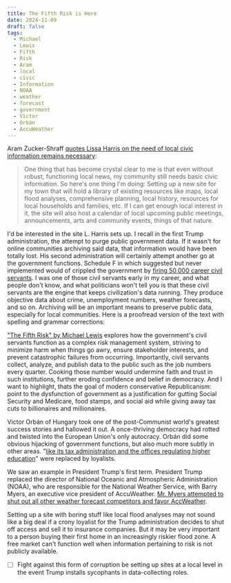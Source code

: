 ```yaml
---
title: The Fifth Risk is Here
date: 2024-11-09
draft: false
tags:
  - Michael
  - Lewis
  - Fifth
  - Risk
  - Aram
  - local
  - civic
  - Information
  - NOAA
  - weather
  - forecast
  - government
  - Victor
  - Orbán
  - AccuWeather
---
```

Aram Zucker-Shraff [quotes Lissa Harris on the need of local civic information remains necessary](https://aramzs.xyz/noteworthy/post-election-journalism-needs-to-be-something-different/): 

>One thing that has become crystal clear to me is that even without robust, functioning local news, my community still needs basic civic information. So here's one thing I'm doing: Setting up a new site for my town that will hold a library of existing resources like maps, local flood analyses, comprehensive planning, local history, resources for local households and families, etc. If I can get enough local interest in it, the site will also host a calendar of local upcoming public meetings, announcements, arts and community events, things of that nature.

I'd be interested in the site L. Harris sets up. I recall in the first Trump administration, the attempt to purge public government data. If it wasn't for online communities archiving said data, that information would have been totally lost. His second administration will certainly attempt another go at the government functions. Schedule F in which suggested but never implemented would of crippled the government by [firing 50,000 career civil servants](https://donmoynihan.substack.com/p/what-mandate-for-leadership-says). I was one of those civil servants early in my career, and what people don't know, and what politicians won't tell you is that these civil servants are the engine that keeps civilization's data running. They produce objective data about crime, unemployment numbers, weather forecasts, and so on. Archiving will be an important means to preserve public data, especially for local communities.
Here is a proofread version of the text with spelling and grammar corrections:


["The Fifth Risk" by Michael Lewis](https://bookshop.org/a/9695/9780393357455) explores how the government's civil servants function as a complex risk management system, striving to minimize harm when things go awry, ensure stakeholder interests, and prevent catastrophic failures from occurring. Importantly, civil servants collect, analyze, and publish data to the public such as the job numbers every quarter. Cooking those number would undermine faith and trust in such institutions, further eroding confidence and belief in democracy. And I want to highlight, thats the goal of modern conservative Republicanism: point to the dysfunction of government as a justification for gutting Social Security and Medicare, food stamps, and social aid while giving away tax cuts to billionaires and millionaires.

Victor Orbán of Hungary took one of the post-Communist world's greatest success stories and hallowed it out. A once-thriving democracy had rotted and twisted into the European Union's only autocracy. Orbán did some obvious hijacking of government functions, but also much more subtly in other areas. "[like its tax administration and the offices regulating higher education](http://vox.com/policy/381636/trump-2024-democracy-threat-orban-second-term?utm_source=pocket_shared)" were replaced by loyalists.

We saw an example in President Trump's first term.  President Trump replaced the  director of National Oceanic and Atmospheric Administration (NOAA), who are responsible for the National Weather Service,  with Barry Myers, an executive vice president of AccuWeather.  [Mr. Myers attempted to shut out all other weather forecast competitors and favor AccWeather](https://www.theatlantic.com/science/archive/2024/07/noaa-project-2025-weather/678987/).  

Setting up a site with boring stuff like local flood analyses may not sound like a big deal if a crony loyalist for the Trump administration decides to shut off access and sell it to insurance companies. But it may be very important to a person buying their first home in an increasingly riskier flood zone. A free market can't function well when information pertaining to risk is not publicly available.  

- [ ] Fight against this form of corruption be setting up sites at a local level in the event Trump installs sycophants in data-collecting roles. 

